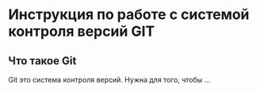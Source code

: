 # **Инструкция по работе с системой контроля версий GIT**

## Что такое Git

Git это система контроля версий. Нужна для того, чтобы ...
